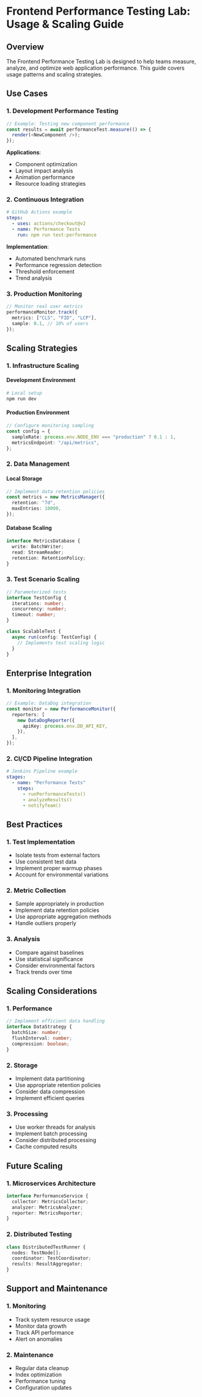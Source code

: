 # Frontend Performance Testing Lab: Usage & Scaling Guide

## Overview

The Frontend Performance Testing Lab is designed to help teams measure, analyze, and optimize web application performance. This guide covers usage patterns and scaling strategies.

## Use Cases

### 1. Development Performance Testing

```typescript
// Example: Testing new component performance
const results = await performanceTest.measure(() => {
  render(<NewComponent />);
});
```

**Applications**:

- Component optimization
- Layout impact analysis
- Animation performance
- Resource loading strategies

### 2. Continuous Integration

```yaml
# GitHub Actions example
steps:
  - uses: actions/checkout@v2
  - name: Performance Tests
    run: npm run test:performance
```

**Implementation**:

- Automated benchmark runs
- Performance regression detection
- Threshold enforcement
- Trend analysis

### 3. Production Monitoring

```typescript
// Monitor real user metrics
performanceMonitor.track({
  metrics: ["CLS", "FID", "LCP"],
  sample: 0.1, // 10% of users
});
```

## Scaling Strategies

### 1. Infrastructure Scaling

#### Development Environment

```bash
# Local setup
npm run dev
```

#### Production Environment

```typescript
// Configure monitoring sampling
const config = {
  sampleRate: process.env.NODE_ENV === "production" ? 0.1 : 1,
  metricsEndpoint: "/api/metrics",
};
```

### 2. Data Management

#### Local Storage

```typescript
// Implement data retention policies
const metrics = new MetricsManager({
  retention: "7d",
  maxEntries: 10000,
});
```

#### Database Scaling

```typescript
interface MetricsDatabase {
  write: BatchWriter;
  read: StreamReader;
  retention: RetentionPolicy;
}
```

### 3. Test Scenario Scaling

```typescript
// Parameterized tests
interface TestConfig {
  iterations: number;
  concurrency: number;
  timeout: number;
}

class ScalableTest {
  async run(config: TestConfig) {
    // Implements test scaling logic
  }
}
```

## Enterprise Integration

### 1. Monitoring Integration

```typescript
// Example: DataDog integration
const monitor = new PerformanceMonitor({
  reporters: [
    new DataDogReporter({
      apiKey: process.env.DD_API_KEY,
    }),
  ],
});
```

### 2. CI/CD Pipeline Integration

```yaml
# Jenkins Pipeline example
stages:
  - name: "Performance Tests"
    steps:
      - runPerformanceTests()
      - analyzeResults()
      - notifyTeam()
```

## Best Practices

### 1. Test Implementation

- Isolate tests from external factors
- Use consistent test data
- Implement proper warmup phases
- Account for environmental variations

### 2. Metric Collection

- Sample appropriately in production
- Implement data retention policies
- Use appropriate aggregation methods
- Handle outliers properly

### 3. Analysis

- Compare against baselines
- Use statistical significance
- Consider environmental factors
- Track trends over time

## Scaling Considerations

### 1. Performance

```typescript
// Implement efficient data handling
interface DataStrategy {
  batchSize: number;
  flushInterval: number;
  compression: boolean;
}
```

### 2. Storage

- Implement data partitioning
- Use appropriate retention policies
- Consider data compression
- Implement efficient queries

### 3. Processing

- Use worker threads for analysis
- Implement batch processing
- Consider distributed processing
- Cache computed results

## Future Scaling

### 1. Microservices Architecture

```typescript
interface PerformanceService {
  collector: MetricsCollector;
  analyzer: MetricsAnalyzer;
  reporter: MetricsReporter;
}
```

### 2. Distributed Testing

```typescript
class DistributedTestRunner {
  nodes: TestNode[];
  coordinator: TestCoordinator;
  results: ResultAggregator;
}
```

## Support and Maintenance

### 1. Monitoring

- Track system resource usage
- Monitor data growth
- Track API performance
- Alert on anomalies

### 2. Maintenance

- Regular data cleanup
- Index optimization
- Performance tuning
- Configuration updates
